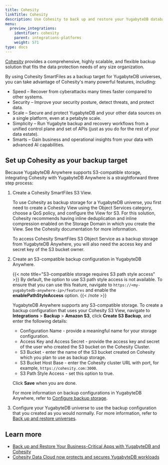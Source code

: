 ```yaml
---
title: Cohesity
linkTitle: Cohesity
description: Use Cohesity to back up and restore your YugabyteDB database.
menu:
  preview_integrations:
    identifier: cohesity
    parent: integrations-platforms
    weight: 571
type: docs
---
```


[Cohesity](https://www.cohesity.com/products/smartfiles/) provides a comprehensive, highly scalable, and flexible backup solution that fits the data protection needs of any size organization.

By using Cohesity SmartFiles as a backup target for YugabyteDB universes, you can take advantage of Cohesity's many powerful features, including:

- Speed – Recover from cyberattacks many times faster compared to other systems.
- Security – Improve your security posture, detect threats, and protect data.
- Scale – Secure and protect YugabyteDB and your other data sources on a single platform, even at a petabyte scale.
- Simplicity – Run Yugabyte backup and recovery workflows from a unified control plane and set of APIs (just as you do for the rest of your data estate).
- Smarts – Gain business and operational insights from your data with advanced AI capabilities.

## Set up Cohesity as your backup target

Because YugabyteDB Anywhere supports S3-compatible storage, integrating Cohesity with YugabyteDB Anywhere is a straightforward three step process:

1. Create a Cohesity SmartFiles S3 View.

    To use Cohesity as backup storage for a YugabyteDB universe, you first need to create a Cohesity View using the Object Services category, choose a QoS policy, and configure the View for S3. For this solution, Cohesity recommends having inline deduplication and inline compression enabled on the Storage Domain in which you create the View. See the Cohesity documentation for more information.

    To access Cohesity SmartFiles S3 Object Service as a backup storage from YugabyteDB Anywhere, you will also need the access key and secret key of the S3 bucket owner.

1. Create an S3-compatible backup configuration in YugabyteDB Anywhere.

    {{< note title="S3-compatible storage requires S3 path style access" >}}
  By default, the option to use S3 path style access is not available. To ensure that you can use this feature, navigate to `https://<my-yugabytedb-anywhere-ip>/features` and enable the **enablePathStyleAccess** option.
    {{< /note >}}

    YugabyteDB Anywhere supports any S3-compatible storage. To create a backup configuration that uses your Cohesity S3 View, navigate to **Integrations** > **Backup** > **Amazon S3**, click **Create S3 Backup**, and enter the following details:

    - Configuration Name - provide a meaningful name for your storage configuration.
    - Access Key and Access Secret - provide the access key and secret of the user who created the S3 bucket on the Cohesity Cluster.
    - S3 Bucket - enter the name of the S3 bucket created on Cohesity which you plan to use as backup storage.
    - S3 Bucket Host Base - enter the Cohesity cluster URL with port, for example, `https://cohesity.com:3000`.
    - S3 Path Style Access - set this option to true.

    Click **Save** when you are done.

    For more information on backup configurations in YugabyteDB Anywhere, refer to [Configure backup storage](../../yugabyte-platform/back-up-restore-universes/configure-backup-storage/#amazon-s3).

1. Configure your YugabyteDB universe to use the backup configuration that you created as you would normally. For more information, refer to [Back up and restore universes](../../yugabyte-platform/back-up-restore-universes/back-up-universe-data/).

## Learn more

- [Back up and Restore Your Business-Critical Apps with YugabyteDB and Cohesity](https://www.yugabyte.com/blog/backup-restore-cohesity/)
- [Cohesity Data Cloud now protects and secures YugabyteDB workloads](https://www.cohesity.com/blogs/cohesity-data-cloud-now-protects-and-secures-yugabytedb-workloads/)
